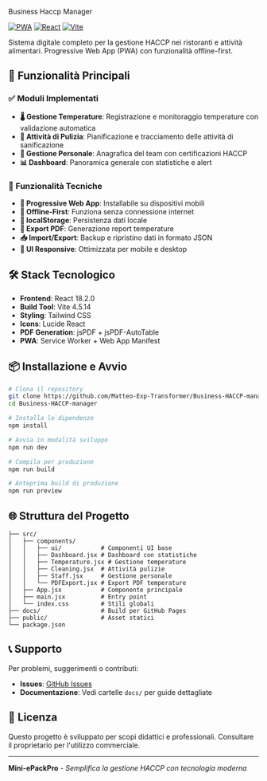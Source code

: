 Business Haccp Manager

[![PWA](https://img.shields.io/badge/PWA-Ready-green.svg)](https://developer.mozilla.org/en-US/docs/Web/Progressive_web_apps)
[![React](https://img.shields.io/badge/React-18.2.0-blue.svg)](https://reactjs.org/)
[![Vite](https://img.shields.io/badge/Vite-4.5.14-purple.svg)](https://vitejs.dev/)

Sistema digitale completo per la gestione HACCP nei ristoranti e attività alimentari. Progressive Web App (PWA) con funzionalità offline-first.

## 🚀 Funzionalità Principali

### ✅ Moduli Implementati
- **🌡️ Gestione Temperature**: Registrazione e monitoraggio temperature con validazione automatica
- **🧹 Attività di Pulizia**: Pianificazione e tracciamento delle attività di sanificazione
- **👥 Gestione Personale**: Anagrafica del team con certificazioni HACCP
- **📊 Dashboard**: Panoramica generale con statistiche e alert

### 🔧 Funzionalità Tecniche
- **📱 Progressive Web App**: Installabile su dispositivi mobili
- **🔄 Offline-First**: Funziona senza connessione internet
- **💾 localStorage**: Persistenza dati locale
- **📄 Export PDF**: Generazione report temperature
- **📥 Import/Export**: Backup e ripristino dati in formato JSON
- **🎨 UI Responsive**: Ottimizzata per mobile e desktop

## 🛠️ Stack Tecnologico

- **Frontend**: React 18.2.0
- **Build Tool**: Vite 4.5.14
- **Styling**: Tailwind CSS
- **Icons**: Lucide React
- **PDF Generation**: jsPDF + jsPDF-AutoTable
- **PWA**: Service Worker + Web App Manifest

## 📦 Installazione e Avvio

```bash
# Clona il repository
git clone https://github.com/Matteo-Exp-Transformer/Business-HACCP-manager.git
cd Business-HACCP-manager

# Installa le dipendenze
npm install

# Avvia in modalità sviluppo
npm run dev

# Compila per produzione
npm run build

# Anteprima build di produzione
npm run preview
```

## 🌐 Struttura del Progetto

```
├── src/
│   ├── components/
│   │   ├── ui/           # Componenti UI base
│   │   ├── Dashboard.jsx # Dashboard con statistiche
│   │   ├── Temperature.jsx # Gestione temperature
│   │   ├── Cleaning.jsx  # Attività pulizie
│   │   ├── Staff.jsx     # Gestione personale
│   │   └── PDFExport.jsx # Export PDF temperature
│   ├── App.jsx           # Componente principale
│   ├── main.jsx          # Entry point
│   └── index.css         # Stili globali
├── docs/                 # Build per GitHub Pages
├── public/               # Asset statici
└── package.json
```

## 📞 Supporto

Per problemi, suggerimenti o contributi:
- **Issues**: [GitHub Issues](https://github.com/Matteo-Exp-Transformer/Business-HACCP-manager/issues)
- **Documentazione**: Vedi cartelle `docs/` per guide dettagliate

## 📄 Licenza

Questo progetto è sviluppato per scopi didattici e professionali. Consultare il proprietario per l'utilizzo commerciale.

---

**Mini-ePackPro** - *Semplifica la gestione HACCP con tecnologia moderna*
